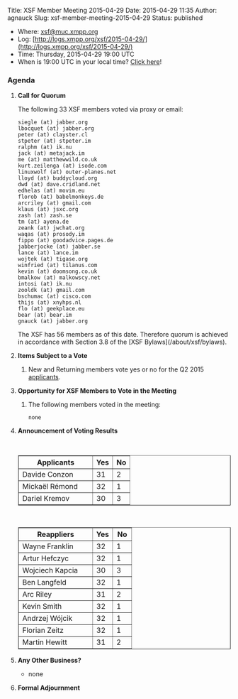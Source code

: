 Title: XSF Member Meeting 2015-04-29
Date: 2015-04-29 11:35
Author: agnauck
Slug: xsf-member-meeting-2015-04-29
Status: published

-   <span>Where</span>: [xsf@muc.xmpp.org  
   ](xmpp:xsf@muc.xmpp.org?join)
-   Log:
    [http://logs.xmpp.org/xsf/2015-04-29/](http://logs.xmpp.org/xsf/2015-04-29/)
-   Time: Thursday, 2015-04-29 19:00 UTC
-   When is 19:00 UTC in your local time? [Click
    here](http://www.worldtimeserver.com/)!

### Agenda

1.  **Call for Quorum**

    The following 33 XSF members voted via proxy or email:

        siegle (at) jabber.org
        lbocquet (at) jabber.org
        peter (at) clayster.cl
        stpeter (at) stpeter.im
        ralphm (at) ik.nu
        jack (at) metajack.im
        me (at) matthewwild.co.uk
        kurt.zeilenga (at) isode.com
        linuxwolf (at) outer-planes.net
        lloyd (at) buddycloud.org
        dwd (at) dave.cridland.net
        edhelas (at) movim.eu
        florob (at) babelmonkeys.de
        arcriley (at) gmail.com
        klaus (at) jsxc.org
        zash (at) zash.se
        tm (at) ayena.de
        zeank (at) jwchat.org
        waqas (at) prosody.im
        fippo (at) goodadvice.pages.de
        jabberjocke (at) jabber.se
        lance (at) lance.im
        wojtek (at) tigase.org
        winfried (at) tilanus.com
        kevin (at) doomsong.co.uk
        bmalkow (at) malkowscy.net
        intosi (at) ik.nu
        zooldk (at) gmail.com
        bschumac (at) cisco.com
        thijs (at) xnyhps.nl
        flo (at) geekplace.eu
        bear (at) bear.im
        gnauck (at) jabber.org

    <p>
    The XSF has 56 members as of this date. Therefore quorum is achieved
    in accordance with Section 3.8 of the [XSF
    Bylaws](/about/xsf/bylaws).

2.  **Items Subject to a Vote**
    1.  New and Returning members vote yes or no for the Q2 2015
        [applicants](http://wiki.xmpp.org/web/Membership_Applications_Q2_2015).

3.  **Opportunity for XSF Members to Vote in the Meeting**
    1.  The following members voted in the meeting:

            none

4.  **Announcement of Voting Results**

     

    <table border="1" cellspacing="0" cellpadding="3">
    <tbody>
    <tr>
    <th style="width: 150px;">
    Applicants

    </th>
    <th>
    Yes

    </th>
    <th>
    No

    </th>
    </tr>
    <tr>
    <td>
    Davide Conzon

    </td>
    <td>
    31

    </td>
    <td>
    2

    </td>
    </tr>
    <tr>
    <td>
    Mickaël Rémond

    </td>
    <td>
    32

    </td>
    <td>
    1

    </td>
    </tr>
    <tr>
    <td>
    Dariel Kremov

    </td>
    <td>
    30

    </td>
    <td>
    3

    </td>
    </tr>
    </tbody>
    </table>
     

    <table border="1" cellspacing="0" cellpadding="3">
    <tbody>
    <tr>
    <th style="width: 150px;">
    Reappliers

    </th>
    <th>
    Yes

    </th>
    <th>
    No

    </th>
    </tr>
    <tr>
    <td>
    Wayne Franklin

    </td>
    <td>
    32

    </td>
    <td>
    1

    </td>
    </tr>
    <tr>
    <td>
    Artur Hefczyc

    </td>
    <td>
    32

    </td>
    <td>
    1

    </td>
    </tr>
    <tr>
    <td style="height: 22px">
    Wojciech Kapcia

    </td>
    <td style="height: 22px">
    30

    </td>
    <td style="height: 22px; width: 26px;">
    3

    </td>
    </tr>
    <tr>
    <td>
    Ben Langfeld

    </td>
    <td>
    32

    </td>
    <td>
    1

    </td>
    </tr>
    <tr>
    <td>
    Arc Riley

    </td>
    <td>
    31

    </td>
    <td>
    2

    </td>
    </tr>
    <tr>
    <td style="height: 27px">
    Kevin Smith

    </td>
    <td style="height: 27px">
    32

    </td>
    <td style="height: 27px">
    1

    </td>
    </tr>
    <tr>
    <td style="height: 27px">
    Andrzej Wójcik

    </td>
    <td style="height: 27px">
    32

    </td>
    <td style="height: 27px">
    1

    </td>
    </tr>
    <tr>
    <td>
    Florian Zeitz

    </td>
    <td>
    32

    </td>
    <td>
    1

    </td>
    </tr>
    <tr>
    <td>
    Martin Hewitt

    </td>
    <td>
    31

    </td>
    <td>
    2

    </td>
    </tr>
    </tbody>
    </table>
5.  **Any Other Business?**
    -   none

    <p>
      
6.  **Formal Adjournment**

